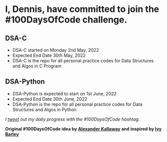 # I, Dennis, have committed to join the #100DaysOfCode challenge.

## DSA-C
* DSA-C started on Monday 2nd May, 2022
* Expected End Date 30th May, 2022
* DSA-C is the repo for all personal practice codes for Data Structures and Algos in C Program

## DSA-Python
* DSA-Python is expected to start on 1st June, 2022
* Expected End Date 30th June, 2022
* DSA-Python is the repo for all personal practice codes for Data Structures and Algos in Python


*I [tweet](https://twitter.com/kofi_tech) out my daily progress with the #100DaysOfCode hashtag.*

**Original #100DaysOfCode idea by [Alexander Kallaway](https://www.freecodecamp.org/news/join-the-100daysofcode-556ddb4579e4) and inspired by [Ivy Barley](https://twitter.com/ivybarley)**
